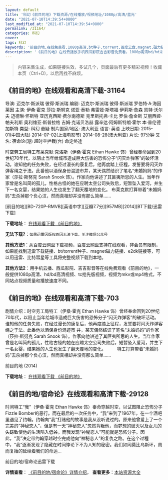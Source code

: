 ```yaml
---
layout: default
title: '科幻《前目的地》下载资源/在线播放/视频地址/1080p/高清/蓝光'
date: "2021-07-10T14:39:54+0800"
last_modified_at: "2021-07-10T14:39:54+0800"
permalink: /31164/
categories: 科幻
cover:
tags: 科幻
keywords: '前目的地,在线免费看,1080p高清,bt种子,torrent,百度云盘,magnet,磁力链,迅雷下载资源'
description: '《前目的地》在线云播放手机西瓜影院吉吉影音免费看，1080p高清bd/hd未删减完整版和tc抢先枪版，mkv/mp4格式，附带bt/torrent种子、magnet/磁力链、百度云盘、网盘资源迅雷下载链接'
---
```


>内容采集生成，如果链接失效，多试几个，页面最后有更多精彩视频！收藏本页（Ctrl+D)，以后再找不麻烦。


## 《前目的地》在线观看和高清下载-31164

导演: 迈克尔·斯派瑞 彼得·斯派瑞 编剧: 迈克尔·斯派瑞 彼得·斯派瑞 罗伯特·A·海因莱因 主演: 伊桑·霍克 莎拉·斯努克 诺亚·泰勒 弗雷娅·斯塔福 伊莉斯·詹森 凯特·沃尔夫 迈德琳·怀斯特 亚历克西斯·费尔南德斯 克里斯托弗·卡比 罗伯·詹金斯 艾丽西娅·帕夫利斯 奥利维亚·斯普拉格 吉姆·克诺贝洛赫 露辛达·阿姆斯特朗·霍尔 本·普伦德加斯特 类型: 科幻 悬疑 制片国家/地区: 澳大利亚 语言: 英语 上映日期: 2015-01(中国大陆) 2014-07-02(上海电影节) 2014-08-28(澳大利亚) 片长: 97分钟 又名: 宿命论(港) 超时空拦截(台) 命定终途

时空劳工局特工布莱克默·克洛斯（伊桑·霍克 Ethan Hawke 饰）曾经奉命回到20世纪70年代，以阻止当年给城市造成巨大伤害的恐怖分子“闪灭炸弹客”的破坏活动。谁知他的任务失败，在经过漫长的康复后，他再度踏上征程，发誓要将闪灭炸弹客绳之于法。此番他以酒保身份混迹市井，某天偶然结识了笔名“未婚妈妈”的作家（莎拉·斯努克 Sarah Snook 饰）。作家向他讲述了其匪夷所思的人生。当年作家曾是名叫简的孤儿，性格古怪的她在应聘太空公司失败后，短暂坠入爱河，并生下一名女婴，结果她的人生也发生了翻天覆地的变化。 布莱克默打算带着“未婚妈妈”去杀掉那个负心汉，然而真相却并没有那么简单……


[前目的地][BD-720P-RMVB][英语中字][豆瓣7.7分][957MB][2014][BT下载/迅雷下载]

**下载地址**： [在线观看下载 《前目的地》](https://www.btdx8.com/torrent/predestination_2014.html) 


**无法下载?**：`如果迅雷因版权原因无法下载，关注微信公众号 `

**其他方法1**：从百度云网盘下载视频，百度云网盘支持在线观看，非会员有限制，如果能找到迅雷下载链接、bt/torrent种子、magnet磁力链接、e2dk链接等，可以用迅雷、比特彗星等工具将完整视频下载到本地。

**其他方法2**：用手机云播、西瓜影院、吉吉影音等在线免费观看《前目的地》，一般提供1080p高清、hd/bd高清视频、tc抢先版视频，视频为mkv或mp4格式，不同站点视频质量和播放速度不同。


## 《前目的地》在线观看和高清下载-703

剧情介绍：时空劳工局特工（伊桑·霍克 Ethan Hawke 饰）曾经奉命回到20世纪70年代，以阻止当年给城市造成巨大伤害的恐怖分子“闪灭炸弹客”的破坏活动。谁知他的任务失败，在经过漫长的康复后，他再度踏上征程，发誓要将闪灭炸弹客绳之于法。此番他以酒保身份混迹市 井，某天偶然结识了笔名“未婚妈妈”的作家（莎拉·斯努克 Sarah Snook 饰）。作家向他讲述了其匪夷所思的人生。当年作家曾是名叫简的孤儿，性格古怪的她在应聘太空公司失败后，短暂坠入爱河，并生下一名女婴，结果她的人生也发生了翻天覆地的变化。  　　特工打算带着“未婚妈妈”去杀掉那个负心汉，然而真相却并没有那么简单……


前目的地 (2014)

**下载地址**： [在线观看下载 《前目的地》](https://www.btbtdy.me/btdy/dy991.html) 


## 《前目的地/宿命论》在线观看和高清下载-29128

时间特工“我&rdquo;（伊桑&middot;霍克 Ethan Hawke 饰）奉命穿越时空，以试图阻止恐怖分子Fizzle Bomber的恶行。而在最后的一次任务中，&ldquo;我&rdquo;来到了1967年，在一个酒吧里遇见了约翰。约翰向“我&rdquo;打赌他的故事是我从没听说过的。原来他曾爱上了一个完美的“神秘恋人”，但是有一天&ldquo;神秘恋人”忽然背叛他，而梦想的破灭以及女儿的失踪致使他的生活陷入低谷。而我发现“神秘恋人”可能就是恐怖分子。因此，“我&rdquo;决定带约翰穿越时空完成他向&ldquo;神秘恋人”的复仇之路。在这个过程中，“我&rdquo;逐渐发现了隐藏在时间悖论下不为人知的秘密。我们如同莫比乌斯环，周而复始的延续着我们的命运&hellip;


前目的地/宿命论迅雷下载

**详情查看**： [《前目的地/宿命论》详情介绍](/movie/29128/)， **查看更多**：[本站资源大全](/movie/t/all/)

